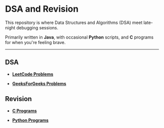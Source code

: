 # DSA and Revision

This repository is where Data Structures and Algorithms (DSA) meet late-night debugging sessions.

Primarily written in **Java**, with occasional **Python** scripts, and **C** programs for when you're feeling brave.

---

## DSA
- **[LeetCode Problems](Java/DSA/LeetCode)**

- **[GeeksForGeeks Problems](Java/DSA/GfG)**

## Revision
- **[C Programs](C/)**

- **[Python Programs](Python/ai_algorithms/)**
